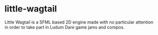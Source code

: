 # little-wagtail
Little Wagtail is a SFML based 2D engine made with no particular attention in order to take part in Ludum Dare game jams and compos.
